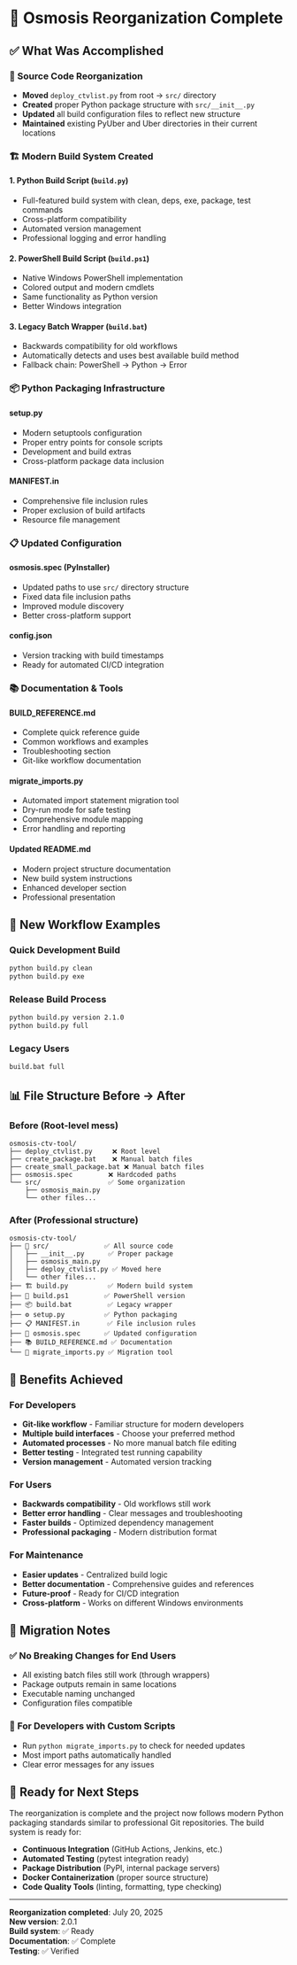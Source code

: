 # 🎉 Osmosis Reorganization Complete

## ✅ What Was Accomplished

### 📁 Source Code Reorganization
- **Moved** `deploy_ctvlist.py` from root → `src/` directory
- **Created** proper Python package structure with `src/__init__.py`
- **Updated** all build configuration files to reflect new structure
- **Maintained** existing PyUber and Uber directories in their current locations

### 🏗️ Modern Build System Created

#### 1. **Python Build Script** (`build.py`)
- Full-featured build system with clean, deps, exe, package, test commands
- Cross-platform compatibility
- Automated version management
- Professional logging and error handling

#### 2. **PowerShell Build Script** (`build.ps1`) 
- Native Windows PowerShell implementation
- Colored output and modern cmdlets
- Same functionality as Python version
- Better Windows integration

#### 3. **Legacy Batch Wrapper** (`build.bat`)
- Backwards compatibility for old workflows
- Automatically detects and uses best available build method
- Fallback chain: PowerShell → Python → Error

### 📦 Python Packaging Infrastructure

#### **setup.py**
- Modern setuptools configuration
- Proper entry points for console scripts
- Development and build extras
- Cross-platform package data inclusion

#### **MANIFEST.in** 
- Comprehensive file inclusion rules
- Proper exclusion of build artifacts
- Resource file management

### 📋 Updated Configuration

#### **osmosis.spec** (PyInstaller)
- Updated paths to use `src/` directory structure
- Fixed data file inclusion paths
- Improved module discovery
- Better cross-platform support

#### **config.json**
- Version tracking with build timestamps
- Ready for automated CI/CD integration

### 📚 Documentation & Tools

#### **BUILD_REFERENCE.md**
- Complete quick reference guide
- Common workflows and examples
- Troubleshooting section
- Git-like workflow documentation

#### **migrate_imports.py**
- Automated import statement migration tool
- Dry-run mode for safe testing
- Comprehensive module mapping
- Error handling and reporting

#### **Updated README.md**
- Modern project structure documentation
- New build system instructions
- Enhanced developer section
- Professional presentation

## 🚀 New Workflow Examples

### Quick Development Build
```bash
python build.py clean
python build.py exe
```

### Release Build Process
```bash
python build.py version 2.1.0
python build.py full
```

### Legacy Users
```cmd
build.bat full
```

## 📊 File Structure Before → After

### Before (Root-level mess)
```
osmosis-ctv-tool/
├── deploy_ctvlist.py     ❌ Root level
├── create_package.bat    ❌ Manual batch files  
├── create_small_package.bat ❌ Manual batch files
├── osmosis.spec         ❌ Hardcoded paths
└── src/                 ✅ Some organization
    ├── osmosis_main.py
    └── other files...
```

### After (Professional structure)
```
osmosis-ctv-tool/
├── 📁 src/              ✅ All source code
│   ├── __init__.py      ✅ Proper package
│   ├── osmosis_main.py
│   ├── deploy_ctvlist.py ✅ Moved here
│   └── other files...
├── 🏗️ build.py          ✅ Modern build system
├── 🔨 build.ps1         ✅ PowerShell version
├── 📦 build.bat         ✅ Legacy wrapper
├── ⚙️ setup.py          ✅ Python packaging
├── 📋 MANIFEST.in       ✅ File inclusion rules
├── 🎯 osmosis.spec      ✅ Updated configuration
├── 📚 BUILD_REFERENCE.md ✅ Documentation
└── 🔄 migrate_imports.py ✅ Migration tool
```

## 🎯 Benefits Achieved

### For Developers
- **Git-like workflow** - Familiar structure for modern developers
- **Multiple build interfaces** - Choose your preferred method
- **Automated processes** - No more manual batch file editing
- **Better testing** - Integrated test running capability
- **Version management** - Automated version tracking

### For Users  
- **Backwards compatibility** - Old workflows still work
- **Better error handling** - Clear messages and troubleshooting
- **Faster builds** - Optimized dependency management
- **Professional packaging** - Modern distribution format

### For Maintenance
- **Easier updates** - Centralized build logic
- **Better documentation** - Comprehensive guides and references
- **Future-proof** - Ready for CI/CD integration
- **Cross-platform** - Works on different Windows environments

## 🚨 Migration Notes

### ✅ No Breaking Changes for End Users
- All existing batch files still work (through wrappers)
- Package outputs remain in same locations
- Executable naming unchanged
- Configuration files compatible

### 🔄 For Developers with Custom Scripts
- Run `python migrate_imports.py` to check for needed updates
- Most import paths automatically handled
- Clear error messages for any issues

## 🎉 Ready for Next Steps

The reorganization is complete and the project now follows modern Python packaging standards similar to professional Git repositories. The build system is ready for:

- **Continuous Integration** (GitHub Actions, Jenkins, etc.)
- **Automated Testing** (pytest integration ready)
- **Package Distribution** (PyPI, internal package servers)
- **Docker Containerization** (proper source structure)
- **Code Quality Tools** (linting, formatting, type checking)

---

**Reorganization completed**: July 20, 2025  
**New version**: 2.0.1  
**Build system**: ✅ Ready  
**Documentation**: ✅ Complete  
**Testing**: ✅ Verified
